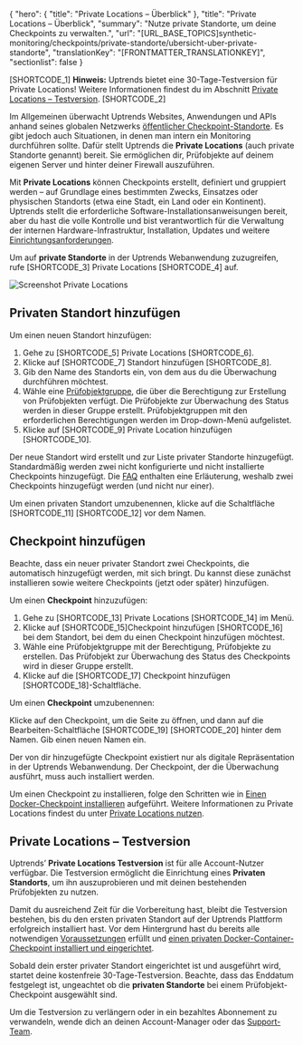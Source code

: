 {
  "hero": {
    "title": "Private Locations – Überblick"
  },
  "title": "Private Locations – Überblick",
  "summary": "Nutze private Standorte, um deine Checkpoints zu verwalten.",
  "url": "[URL_BASE_TOPICS]synthetic-monitoring/checkpoints/private-standorte/ubersicht-uber-private-standorte",
  "translationKey": "[FRONTMATTER_TRANSLATIONKEY]",
  "sectionlist": false
}

[SHORTCODE_1] **Hinweis:** Uptrends bietet eine 30-Tage-Testversion für Private Locations! Weitere Informationen findest du im Abschnitt [Private Locations – Testversion]([LINK_URL_1]). [SHORTCODE_2] 

Im Allgemeinen überwacht Uptrends Websites, Anwendungen und APIs anhand seines globalen Netzwerks [öffentlicher Checkpoint-Standorte]([LINK_URL_2]). Es gibt jedoch auch Situationen, in denen man intern ein Monitoring durchführen sollte. Dafür stellt Uptrends die **Private Locations** (auch private Standorte genannt) bereit. Sie ermöglichen dir, Prüfobjekte auf deinem eigenen Server und hinter deiner Firewall auszuführen.

Mit **Private Locations** können Checkpoints erstellt, definiert und gruppiert werden – auf Grundlage eines bestimmten Zwecks, Einsatzes oder physischen Standorts (etwa eine Stadt, ein Land oder ein Kontinent). Uptrends stellt die erforderliche Software-Installationsanweisungen bereit, aber du hast die volle Kontrolle und bist verantwortlich für die Verwaltung der internen Hardware-Infrastruktur, Installation, Updates und weitere [Einrichtungsanforderungen]([LINK_URL_3]).

Um auf **private Standorte** in der Uptrends Webanwendung zuzugreifen, rufe [SHORTCODE_3] Private Locations [SHORTCODE_4] auf.

![Screenshot Private Locations]([LINK_URL_4])

## Privaten Standort hinzufügen

Um einen neuen Standort hinzufügen:

1. Gehe zu [SHORTCODE_5] Private Locations [SHORTCODE_6].
2. Klicke auf [SHORTCODE_7] Standort hinzufügen [SHORTCODE_8].
3. Gib den Name des Standorts ein, von dem aus du die Überwachung durchführen möchtest.
4. Wähle eine [Prüfobjektgruppe]([LINK_URL_5]), die über die Berechtigung zur Erstellung von Prüfobjekten verfügt. Die Prüfobjekte zur Überwachung des Status werden in dieser Gruppe erstellt. Prüfobjektgruppen mit den erforderlichen Berechtigungen werden im Drop-down-Menü aufgelistet.
5. Klicke auf [SHORTCODE_9] Private Location hinzufügen [SHORTCODE_10].

 Der neue Standort wird erstellt und zur Liste privater Standorte hinzugefügt. Standardmäßig werden zwei nicht konfigurierte und nicht installierte Checkpoints hinzugefügt. Die [FAQ]([LINK_URL_6]) enthalten eine Erläuterung, weshalb zwei Checkpoints hinzugefügt werden (und nicht nur einer).

Um einen privaten Standort umzubenennen, klicke auf die Schaltfläche [SHORTCODE_11] [SHORTCODE_12] vor dem Namen.

## Checkpoint hinzufügen

Beachte, dass ein neuer privater Standort zwei Checkpoints, die automatisch hinzugefügt werden, mit sich bringt. Du kannst diese zunächst installieren sowie weitere Checkpoints (jetzt oder später) hinzufügen.

Um einen **Checkpoint** hinzuzufügen:

1. Gehe zu [SHORTCODE_13] Private Locations [SHORTCODE_14] im Menü.
2. Klicke auf [SHORTCODE_15]Checkpoint hinzufügen [SHORTCODE_16] bei dem Standort, bei dem du einen Checkpoint hinzufügen möchtest.
3. Wähle eine Prüfobjektgruppe mit der Berechtigung, Prüfobjekte zu erstellen. Das Prüfobjekt zur Überwachung des Status des Checkpoints wird in dieser Gruppe erstellt.
4. Klicke auf die [SHORTCODE_17] Checkpoint hinzufügen [SHORTCODE_18]-Schaltfläche.

Um einen **Checkpoint** umzubenennen:

Klicke auf den Checkpoint, um die Seite zu öffnen, und dann auf die Bearbeiten-Schaltfläche [SHORTCODE_19] [SHORTCODE_20] hinter dem Namen. Gib einen neuen Namen ein.

Der von dir hinzugefügte Checkpoint existiert nur als digitale Repräsentation in der Uptrends Webanwendung. Der Checkpoint, der die Überwachung ausführt, muss auch installiert werden.

Um einen Checkpoint zu installieren, folge den Schritten wie in [Einen Docker-Checkpoint installieren]([LINK_URL_7]) aufgeführt. Weitere Informationen zu Private Locations findest du unter [Private Locations nutzen]([LINK_URL_8]).

## Private Locations – Testversion

Uptrendsʼ **Private Locations Testversion** ist für alle Account-Nutzer verfügbar. Die Testversion ermöglicht die Einrichtung eines **Privaten Standorts**, um ihn auszuprobieren und mit deinen bestehenden Prüfobjekten zu nutzen.

Damit du ausreichend Zeit für die Vorbereitung hast, bleibt die Testversion bestehen, bis du den ersten privaten Standort auf der Uptrends Plattform erfolgreich installiert hast. Vor dem Hintergrund hast du bereits alle notwendigen [Voraussetzungen]([LINK_URL_9]) erfüllt und [einen privaten Docker-Container-Checkpoint installiert und eingerichtet]([LINK_URL_10]).

Sobald dein erster privater Standort eingerichtet ist und ausgeführt wird, startet deine kostenfreie 30-Tage-Testversion. Beachte, dass das Enddatum festgelegt ist, ungeachtet ob die **privaten Standorte** bei einem Prüfobjekt-Checkpoint ausgewählt sind.

Um die Testversion zu verlängern oder in ein bezahltes Abonnement zu verwandeln, wende dich an deinen Account-Manager oder das [Support-Team]([LINK_URL_11]).
